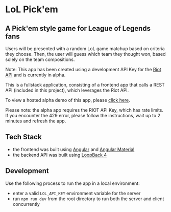# LoL Pick'em

## A Pick'em style game for League of Legends fans

Users will be presented with a random LoL game matchup based on criteria they choose. Then, the user will guess which team they thought won, based solely on the team compositions.

Note: This app has been created using a development API Key for the [Riot API](https://developer.riotgames.com/) and is currently in alpha.

This is a fullstack application, consisting of a frontend app that calls a REST API (included in this project), which leverages the Riot API.

To view a hosted alpha demo of this app, please [click here](https://lol-pickem.netlify.com/).

Please note: the alpha app requires the RIOT API Key, which has rate limits. If you encounter the 429 error, please follow the instructions, wait up to 2 minutes and refresh the app.

## Tech Stack

* the frontend was built using [Angular](https://angular.io/) and [Angular Material](https://material.angular.io/)
* the backend API was built using [LoopBack 4](https://loopback.io/doc/en/lb4/)

## Development

Use the following process to run the app in a local environment:

* enter a valid `LOL_API_KEY` environment variable for the server
* run `npm run dev` from the root directory to run both the server and client concurrently
